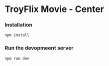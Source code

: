 # TroyFlix Movie - Center

### Installation

```bash
npm install
```
### Run the devopmeent server

```bash
npm run dev
```
